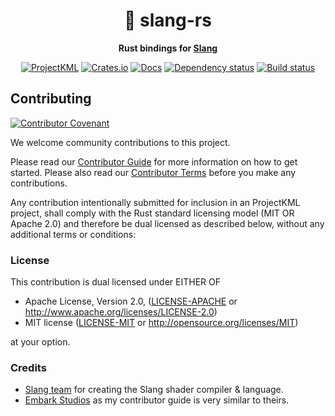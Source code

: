 <div align="center">

# 🍎 slang-rs

**Rust bindings for [Slang](https://github.com/shader-slang/slang)**

[projectkml-badge]: https://img.shields.io/badge/projectkml-open%20source-blueviolet.svg
[projectkml-url]: https://github.com/ProjectKML

[crates-badge]: https://img.shields.io/crates/v/slang-rs.svg
[crates-url]: https://crates.io/crates/slang-rs

[docs-badge]: https://docs.rs/slang-rs/badge.svg
[docs-url]: https://docs.rs/slang-rs

[dependency-badge]: https://deps.rs/repo/github/ProjectKML/slang-rs/status.svg 
[dependency-url]: https://deps.rs/repo/github/ProjectKML/slang-rs

[build-badge]: https://github.com/ProjectKML/slang-rs/workflows/CI/badge.svg
[build-url]: https://github.com/ProjectKML/slang-rs/actions

[![ProjectKML][projectkml-badge]][projectkml-url]
[![Crates.io][crates-badge]][crates-url]
[![Docs][docs-badge]][docs-url]
[![Dependency status][dependency-badge]][dependency-url]
[![Build status][build-badge]][build-url]
</div>

## Contributing

[![Contributor Covenant](https://img.shields.io/badge/contributor%20covenant-v1.4-ff69b4.svg)](CODE_OF_CONDUCT.md)

We welcome community contributions to this project.

Please read our [Contributor Guide](CONTRIBUTING.md) for more information on how to get started.
Please also read our [Contributor Terms](CONTRIBUTING.md#contributor-terms) before you make any contributions.

Any contribution intentionally submitted for inclusion in an ProjectKML project, shall comply with the Rust standard licensing model (MIT OR Apache 2.0) and therefore be dual licensed as described below, without any additional terms or conditions:

### License

This contribution is dual licensed under EITHER OF

- Apache License, Version 2.0, ([LICENSE-APACHE](LICENSE-APACHE) or <http://www.apache.org/licenses/LICENSE-2.0>)
- MIT license ([LICENSE-MIT](LICENSE-MIT) or <http://opensource.org/licenses/MIT>)

at your option.

### Credits
* [Slang team](https://github.com/shader-slang/slang) for creating the Slang shader compiler & language.
* [Embark Studios](https://github.com/EmbarkStudios/fsr-rs/blob/main/CONTRIBUTING.md) as my contributor guide is very similar to theirs.